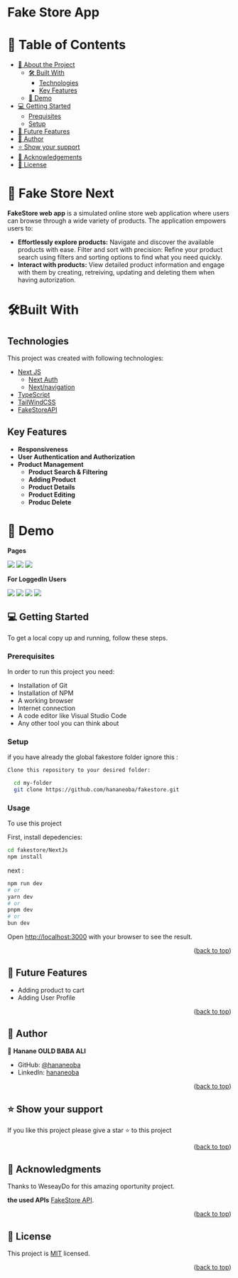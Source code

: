 # Fake Store App

# 📗 Table of Contents

- [📖 About the Project](#-fake-store-Next)
  - [🛠 Built With](#🛠built-with)
    - [Technologies](#technologies)
    - [Key Features](#key-features)
  - [🚀 Demo](#-demo)
- [💻 Getting Started](#-getting-started)
  - [Prequisites](#prerequisites)
  - [Setup](#setup)
- [🔭 Future Features](#-future-features)
- [👤 Author](#-author)
- [⭐️ Show your support](#️-show-your-support)
- [🙏 Acknowledgements](#-acknowledgements)
- [📝 License](#-license)

# 📖 Fake Store Next

**FakeStore web app**
is a simulated online store web application where users can browse through a wide variety of products. The application empowers users to:

- <b>Effortlessly explore products:</b>
  Navigate and discover the available products with ease.
  Filter and sort with precision: Refine your product search using filters and sorting options to find what you need quickly.
- <b>Interact with products:</b> View detailed product information and engage with them by creating, retreiving, updating and deleting them when having autorization.

# 🛠Built With

## Technologies

This project was created with following technologies:

- [Next JS](https://nextjs.org/)
  - [Next Auth](https://next-auth.js.org/)
  - [Next/navigation](https://nextjs.org/docs/app/building-your-application/routing/linking-and-navigating)
- [TypeScript](https://www.typescriptlang.org/)
- [TailWindCSS](https://tailwindcss.com/)
- [FakeStoreAPI](https://fakestoreapi.com/)

## Key Features

- **Responsiveness**
- **User Authentication and Authorization**
- **Product Management**
  - **Product Search & Filtering**
  - **Adding Product**
  - **Product Details**
  - **Product Editing**
  - **Produc Delete**

# 🚀 Demo

**Pages**

<image src= "https://i.imgur.com/fRbrOIl.jpg">
<image src = "https://i.imgur.com/rvcYTRa.jpg">
<image src = "https://i.imgur.com/q18Ye9M.jpg">

**For LoggedIn Users**

  <image src= "https://i.imgur.com/ut6VAax.jpg" >
  <image src = "https://i.imgur.com/EFJeG5P.jpg">
  <image src="https://i.imgur.com/V9td5Wv.jpg">
  <image src = "https://i.imgur.com/1immb5S.jpg">

## 💻 Getting Started

To get a local copy up and running, follow these steps.

### Prerequisites

In order to run this project you need:

- Installation of Git
- Installation of NPM
- A working browser
- Internet connection
- A code editor like Visual Studio Code
- Any other tool you can think about

### Setup

if you have already the global fakestore folder ignore this :

```sh
Clone this repository to your desired folder:

  cd my-folder
  git clone https://github.com/hananeoba/fakestore.git
```

### Usage

To use this project

First, install depedencies:

```bash
cd fakestore/NextJs
npm install
```

next :

```bash
npm run dev
# or
yarn dev
# or
pnpm dev
# or
bun dev
```

Open [http://localhost:3000](http://localhost:3000) with your browser to see the result.

<p align="right">(<a href="#📗-table-of-contents">back to top</a>)</p>

<!-- FUTURE FEATURES -->

## 🔭 Future Features

- Adding product to cart
- Adding User Profile

<p align="right">(<a href="#📗-table-of-contents">back to top</a>)</p>
<!-- Author -->

## 👥 Author <a name="authors"></a>

👤 **Hanane OULD BABA ALI**

- GitHub: [@hananeoba](https://github.com/hananeoba)
- LinkedIn: [hananeoba](https://linkedin.com/in/hanane-ouldbabaali/)

<p align="right">(<a href="#📗-table-of-contents">back to top</a>)</p>
<!-- SUPPORT -->

## ⭐️ Show your support

If you like this project please give a star ⭐️ to this project

<p align="right">(<a href="#📗-table-of-contents">back to top</a>)</p>

<!-- ACKNOWLEDGEMENTS -->

## 🙏 Acknowledgments <a name="acknowledgements"></a>

Thanks to WeseayDo for this amazing oportunity project.

**the used APIs**
[FakeStore API](https://fakestoreapi.com/).

<p align="right">(<a href="#📗-table-of-contents">back to top</a>)</p>

## 📝 License <a name="license"></a>

This project is [MIT](https://github.com/hananeoba/fakestore/blob/dev/LICENSE) licensed.

<p align="right">(<a href="#📗-table-of-contents">back to top</a>)</p>
